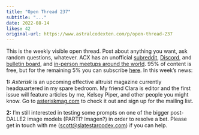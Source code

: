 ```yaml
---
title: "Open Thread 237"
subtitle: "..."
date: 2022-08-14
likes: 42
original-url: https://www.astralcodexten.com/p/open-thread-237
---
```

This is the weekly visible open thread. Post about anything you want, ask random questions, whatever. ACX has an unofficial [subreddit](https://www.reddit.com/r/slatestarcodex/), [Discord](https://discord.gg/RTKtdut), and [bulletin board](https://www.datasecretslox.com/index.php), and [in-person meetups around the world](https://www.lesswrong.com/community?filters%5B0%5D=SSC). 95% of content is free, but for the remaining 5% you can subscribe [here](https://astralcodexten.substack.com/subscribe?). In this week’s news:

 **1:** _Asterisk_ is an upcoming effective altruist magazine currently headquartered in my spare bedroom. My friend Clara is editor and the first issue will feature articles by me, Kelsey Piper, and other people you might know. Go to [asteriskmag.com](http://asteriskmag.com/) to check it out and sign up for the mailing list.

 **2:** I’m still interested in testing some prompts on one of the bigger post-DALLE2 image models (PARTI? Imagen?) in order to resolve a bet. Please get in touch with me (scott@slatestarcodex.com) if you can help.
